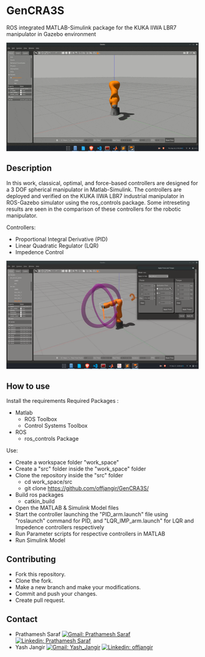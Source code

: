 # GenCRA3S

ROS integrated MATLAB-Simulink package for the KUKA IIWA LBR7 manipulator in Gazebo environment

<div  align="center">
<img src="./assets/Arm.gif" width="700" />
</div>

## Description
In this work, classical, optimal, and force-based controllers are designed for a 3 DOF spherical manipulator in Matlab-Simulink. The controllers are deployed and verified on the KUKA IIWA LBR7 industrial manipulator in ROS-Gazebo simulator using the ros_controls package.
Some intreseting results are seen in the comparison of these controllers for the robotic manipulator.

Controllers:
- Proportional Integral Derivative (PID)
- Linear Quadratic Regulator (LQR)
- Impedence Control


<div  align="center">
<img  src="./assets/arm.png" width="600">
</div>



## How to use 

Install the requirements
Required Packages :
- Matlab
  - ROS Toolbox
  - Control Systems Toolbox
- ROS
  - ros_controls Package

Use:
- Create a workspace folder "work_space"
- Create a "src" folder inside the "work_space" folder
- Clone the repository inside the "src" folder
  - cd work_space/src 
  - git clone https://github.com/offjangir/GenCRA3S/  
- Build ros packages
  - catkin_build
- Open the MATLAB & Simulink Model files
- Start the controller launching the "PID_arm.launch" file using "roslaunch" command for PID, and "LQR_IMP_arm.launch" for LQR and Impedence controllers respectively 
- Run Parameter scripts for respective controllers in MATLAB
- Run Simulink Model

## Contributing
- Fork this repository.
- Clone the fork.
- Make a new branch and make your modifications.
- Commit and push your changes.
- Create pull request.

## Contact
- Prathamesh Saraf [![Gmail: Prathamesh Saraf](https://img.shields.io/badge/gmail-%23D14836.svg?&style=plastic&logo=gmail&logoColor=white)](mailto:pratha1999@gmail.com) [![Linkedin: Prathamesh Saraf](https://img.shields.io/badge/-Prathamesh_Saraf-blue?style=flat-square&logo=Linkedin&logoColor=white&link=https://www.linkedin.com/in/prathamesh-saraf/)](https://www.linkedin.com/in/prathamesh-saraf/)
- Yash Jangir [![Gmail: Yash_Jangir](https://img.shields.io/badge/gmail-%23D14836.svg?&style=plastic&logo=gmail&logoColor=white)](mailto:offjangir@gmail.com) [![Linkedin: offjangir](https://img.shields.io/badge/-Yash_Jangir-blue?style=flat-square&logo=Linkedin&logoColor=white&link=https://www.linkedin.com/in/yash-jangir-6a71651a1)](https://www.linkedin.com/in/yash-jangir-6a71651a1/)







